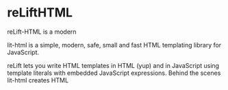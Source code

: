 # reLiftHTML

reLift-HTML is a modern 

lit-html is a simple, modern, safe, small and fast HTML templating library for JavaScript.

reLift lets you write HTML templates in HTML (yup) and in JavaScript using template literals with embedded JavaScript expressions. Behind the scenes lit-html creates HTML <template> elements from your JavaScript templates and processes them so that it knows exactly where to insert and update the values from expressions.


## Install 

```
npm install relift-html
relift-state
```

It's a lightweight view library based on template literals, 
by giving the power of add template literals in the HTML code to be rendered. 


purpose:

- Simple Site page
- When having React/Vuejs/Angular/(etc) is too much
- But still need simple reactivity 
- To structure part of the page 

features:

- Template literal
- Directives
- State management
  - Simple/Local state with 'data'
  - Shared data with 'reStated' flux-like 




---

Directive

- r-if
  - r-else
- r-for
- r-class
- r-disabled
- r-value
- r-select

